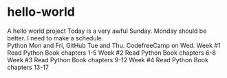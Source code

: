 # hello-world
A hello world project
Today is a very awful Sunday.
Monday should be better.
I need to make a schedule.	
Python Mon and Fri, GitHub Tue and Thu.
CodefreeCamp on Wed.
Week #1 Read Python Book chapters 1-5
Week #2 Read Python Book chapters 6-8	
Week #3 Read Python Book chapters 9-12
Week #4 Read Python Book chapters 13-17

